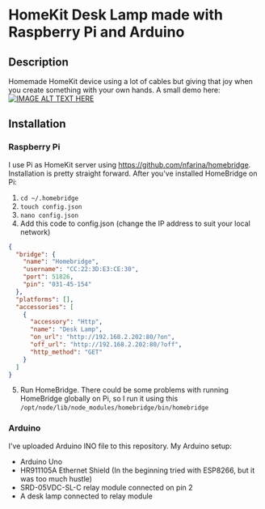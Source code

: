 # HomeKit Desk Lamp made with Raspberry Pi and Arduino

## Description
Homemade HomeKit device using a lot of cables but giving that joy when you create something with your own hands. A small demo here: 
[![IMAGE ALT TEXT HERE](https://img.youtube.com/vi/YJR_WMAwMMw/0.jpg)](https://www.youtube.com/watch?v=YJR_WMAwMMw)

## Installation

### Raspberry Pi
I use Pi as HomeKit server using https://github.com/nfarina/homebridge. Installation is pretty straight forward.
After you've installed HomeBridge on Pi:
1. ```cd ~/.homebridge```
2. ```touch config.json```
3. ```nano config.json```
4. Add this code to config.json (change the IP address to suit your local network)
```json
{
  "bridge": {
    "name": "Homebridge",
    "username": "CC:22:3D:E3:CE:30",
    "port": 51826,
    "pin": "031-45-154"
  },
  "platforms": [],
  "accessories": [
    {
      "accessory": "Http",
      "name": "Desk Lamp",
      "on_url": "http://192.168.2.202:80/?on",
      "off_url": "http://192.168.2.202:80/?off",
      "http_method": "GET"
    }
  ]
}
```
5. Run HomeBridge. There could be some problems with running HomeBridge globally on Pi, so I run it using this ```/opt/node/lib/node_modules/homebridge/bin/homebridge```


### Arduino
I've uploaded Arduino INO file to this repository. My Arduino setup:
- Arduino Uno 
- HR911105A Ethernet Shield (In the beginning tried with ESP8266, but it was too much hustle)
- SRD-05VDC-SL-C relay module connected on pin 2
- A desk lamp connected to relay module